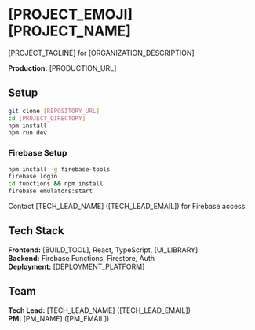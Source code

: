# [PROJECT_EMOJI] [PROJECT_NAME]

[PROJECT_TAGLINE] for [ORGANIZATION_DESCRIPTION]

**Production:** [PRODUCTION_URL]

## Setup

```bash
git clone [REPOSITORY_URL]
cd [PROJECT_DIRECTORY]
npm install
npm run dev
```

### Firebase Setup
```bash
npm install -g firebase-tools
firebase login
cd functions && npm install
firebase emulators:start
```

Contact [TECH_LEAD_NAME] ([TECH_LEAD_EMAIL]) for Firebase access.

## Tech Stack

**Frontend:** [BUILD_TOOL], React, TypeScript, [UI_LIBRARY]  
**Backend:** Firebase Functions, Firestore, Auth  
**Deployment:** [DEPLOYMENT_PLATFORM]

## Team

**Tech Lead:** [TECH_LEAD_NAME] ([TECH_LEAD_EMAIL])  
**PM:** [PM_NAME] ([PM_EMAIL])